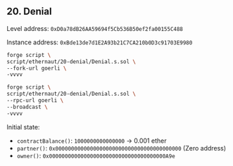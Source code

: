 ## 20. Denial

Level address: `0xD0a78dB26AA59694f5Cb536B50ef2fa00155C488`

Instance address: `0xBde13de7d1E2A93b21C7CA210b0D3c91703E9980`

```sh
forge script \
script/ethernaut/20-denial/Denial.s.sol \
--fork-url goerli \
-vvvv
```

```sh
forge script \
script/ethernaut/20-denial/Denial.s.sol \
--rpc-url goerli \
--broadcast \
-vvvv
```

Initial state:

- `contractBalance()`: `1000000000000000` -> 0.001 ether
- `partner()`: `0x0000000000000000000000000000000000000000` (Zero address)
- `owner()`: `0x0000000000000000000000000000000000000A9e`
